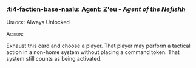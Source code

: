 ### :ti4-faction-base-naalu: **Agent**: Z'eu - _Agent of the Nefishh_

<span style="font-variant:small-caps;">Unlock</span>: Always Unlocked

<span style="font-variant:small-caps;">Action</span>:

Exhaust this card and choose a player. That player may perform a tactical action in a non-home system without placing a command token. That system still counts as being activated.
